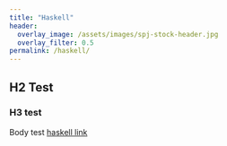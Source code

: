 ```yaml
---
title: "Haskell"
header:
  overlay_image: /assets/images/spj-stock-header.jpg 
  overlay_filter: 0.5
permalink: /haskell/
---
```


## H2 Test


### H3 test

Body test [haskell link](https://www.haskell.org/)

